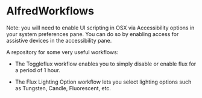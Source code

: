 AlfredWorkflows
===============

Note: you will need to enable UI scripting in OSX via Accessibility options in your system preferences pane. You can do so by enabling access for assistive devices in the accessibility pane.

A repository for some very useful workflows:



* The Toggleflux workflow enables you to simply disable or enable flux for a period of 1 hour. 

* The Flux Lighting Option workflow lets you select lighting options such as Tungsten, Candle, Fluorescent, etc.